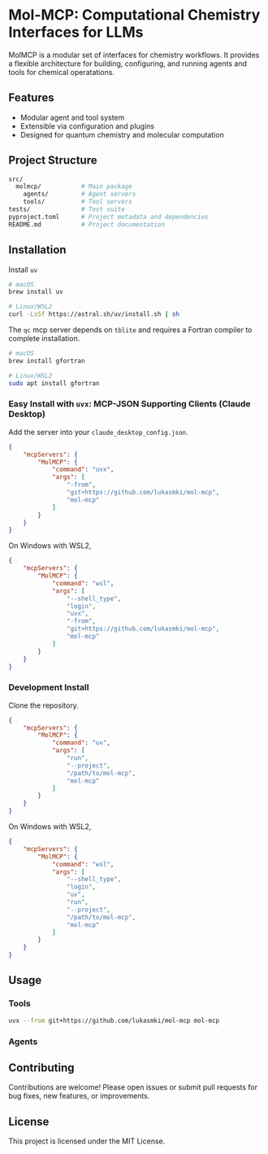 # Mol-MCP: Computational Chemistry Interfaces for LLMs

MolMCP is a modular set of interfaces for chemistry workflows. It provides a flexible architecture for building, configuring, and running agents and tools for chemical operatations.

## Features

- Modular agent and tool system
- Extensible via configuration and plugins
- Designed for quantum chemistry and molecular computation

## Project Structure

```sh
src/
  molmcp/           # Main package
    agents/         # Agent servers
    tools/          # Tool servers
tests/              # Test suite
pyproject.toml      # Project metadata and dependencies
README.md           # Project documentation
```

## Installation

Install `uv`

```sh
# macOS
brew install uv

# Linux/WSL2  
curl -LsSf https://astral.sh/uv/install.sh | sh
```

The `qc` mcp server depends on `tblite` and requires a Fortran compiler to complete installation.

```sh
# macOS
brew install gfortran

# Linux/WSL2
sudo apt install gfortran
```

### Easy Install with `uvx`: MCP-JSON Supporting Clients (Claude Desktop)

Add the server into your `claude_desktop_config.json`.

```json
{
    "mcpServers": {
        "MolMCP": {
            "command": "uvx",
            "args": [
                "-from",
                "git+https://github.com/lukasmki/mol-mcp",
                "mol-mcp"
            ]
        }
    }
}
```

On Windows with WSL2,
```json
{
    "mcpServers": {
        "MolMCP": {
            "command": "wsl",
            "args": [
                "--shell_type",
                "login",
                "uvx",
                "-from",
                "git+https://github.com/lukasmki/mol-mcp",
                "mol-mcp"
            ]
        }
    }
}
```

### Development Install

Clone the repository.

```json
{
    "mcpServers": {
        "MolMCP": {
            "command": "uv",
            "args": [
                "run",
                "--project",
                "/path/to/mol-mcp",
                "mol-mcp"
            ]
        }
    }
}
```

On Windows with WSL2,
```json
{
    "mcpServers": {
        "MolMCP": {
            "command": "wsl",
            "args": [
                "--shell_type",
                "login",
                "uv",
                "run",
                "--project",
                "/path/to/mol-mcp",
                "mol-mcp"
            ]
        }
    }
}
```

## Usage

### Tools

```sh
uvx --from git+https://github.com/lukasmki/mol-mcp mol-mcp
```

### Agents



## Contributing

Contributions are welcome! Please open issues or submit pull requests for bug fixes, new features, or improvements.

## License

This project is licensed under the MIT License.
